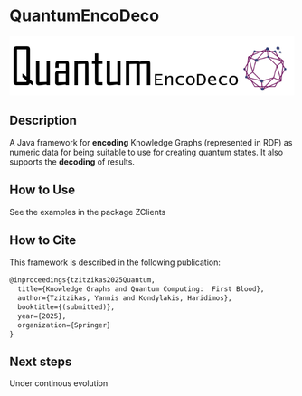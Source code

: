 # QuantumEncoDeco

![QuantumEncoDeco.](quantumEncoDeco.png)

## Description
A Java framework for __encoding__ Knowledge Graphs (represented in RDF) as numeric data for being suitable to use for creating quantum states. It also supports the __decoding__ of results.

## How to Use
See the examples in the package ZClients

## How to Cite
This framework is described in the following publication:
```
@inproceedings{tzitzikas2025Quantum,
  title={Knowledge Graphs and Quantum Computing:  First Blood},
  author={Tzitzikas, Yannis and Kondylakis, Haridimos},
  booktitle={(submitted)},
  year={2025},
  organization={Springer}
}
```

## Next steps
Under continous evolution



